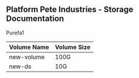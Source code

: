 ## Platform Pete Industries - Storage Documentation

Purefa1


| Volume Name | Volume Size |
| ------------- | ------------- |
| new-volume  | 100G        |
| new-ds      | 10G         |
